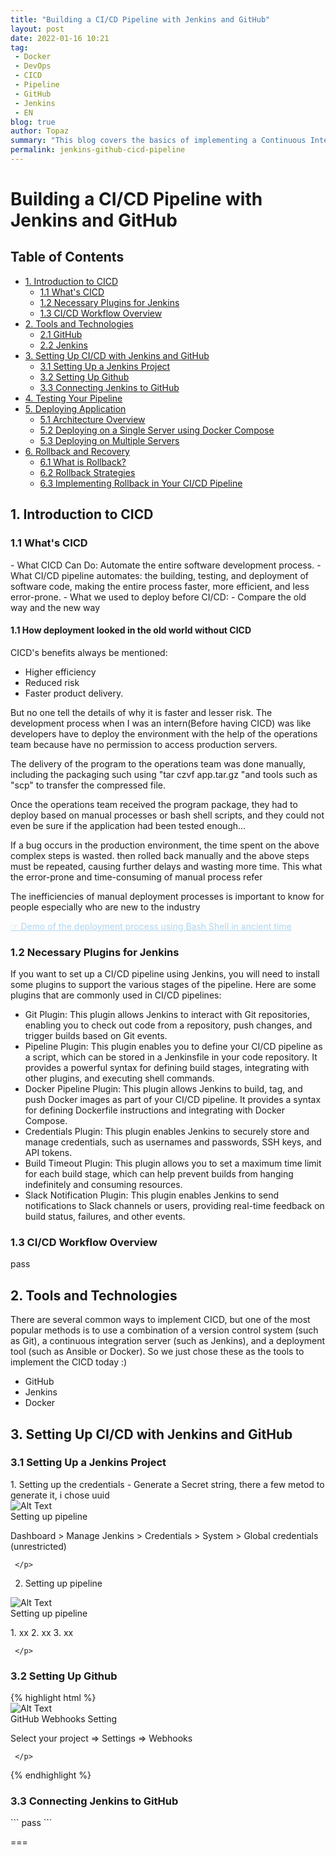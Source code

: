 ```yaml
---
title: "Building a CI/CD Pipeline with Jenkins and GitHub"
layout: post
date: 2022-01-16 10:21
tag:
 - Docker
 - DevOps
 - CICD
 - Pipeline
 - GitHub
 - Jenkins
 - EN
blog: true
author: Topaz
summary: "This blog covers the basics of implementing a Continuous Integration/Continuous Deployment (CI/CD) pipeline using Jenkins and GitHub. It includes setting up necessary plugins, testing the pipeline, deploying the application, and implementing rollback strategies."
permalink: jenkins-github-cicd-pipeline
---
```

<h1 class="title"> Building a CI/CD Pipeline with Jenkins and GitHub </h1>


<h2> Table of Contents </h2>

- [1. Introduction to CICD](#c1)
    - [1.1 What's CICD](#c11)
    - [1.2 Necessary Plugins for Jenkins](#c12)
    - [1.3 CI/CD Workflow Overview](#c13)
- [2. Tools and Technologies](#c2)
    - [2.1 GitHub](#c21)
    - [2.2 Jenkins](#c22)
- [3. Setting Up CI/CD with Jenkins and GitHub](#c3)
    - [3.1 Setting Up a Jenkins Project](#c31)
    - [3.2 Setting Up Github](#c32)
    - [3.3 Connecting Jenkins to GitHub](#c33)
- [4. Testing Your Pipeline](#c4)
- [5. Deploying Application](#c5)
    - [5.1 Architecture Overview](#c51)
    - [5.2 Deploying on a Single Server using Docker Compose](#c52)
    - [5.3 Deploying on Multiple Servers](#c53)
- [6. Rollback and Recovery](#c6)
    - [6.1 What is Rollback?](#c61)
    - [6.2 Rollback Strategies](#c62)
    - [6.3 Implementing Rollback in Your CI/CD Pipeline](#c63)

<h2 id="c1" > 1. Introduction to CICD </h2>

<h3 id="c11"> 1.1 What's CICD </h3>
- What CICD Can Do: Automate the entire software development process.
- What CI/CD pipeline automates: the building, testing, and deployment of software code, making the entire process faster, more efficient, and less error-prone.
- What we used to deploy before CI/CD:
- Compare the old way and the new way

<h4 id="c123"> 1.1 How deployment looked in the old world without CICD </h4>

CICD's benefits always be mentioned:
- Higher efficiency
- Reduced risk
- Faster product delivery.


But no one tell the details of why it is faster and lesser risk. The development process when I was an intern(Before having CICD) was like developers have to deploy the environment with the help of the operations team because have no permission to access production servers.

The delivery of the program to the operations team was done manually, including the packaging such using "tar czvf app.tar.gz "and tools such as "scp" to transfer the compressed file.

Once the operations team received the program package, they had to deploy based on manual processes or bash shell scripts, and they could not even be sure if the application had been tested enough...

If a bug occurs in the production environment, the time spent on the above complex steps is wasted. then rolled back manually and the above steps must be repeated, causing further delays and wasting more time. This what the error-prone and time-consuming of manual process refer

The inefficiencies of manual deployment processes is important to know for people especially who are new to the industry

<a style="color: #AED6F1" href="https://topaz1618.github.io/shell-scripts-en#c1">☞ Demo of the deployment process using Bash Shell in ancient time  </a>


<h3 id="c12"> 1.2 Necessary Plugins for Jenkins </h3>
If you want to set up a CI/CD pipeline using Jenkins, you will need to install some plugins to support the various stages of the pipeline. Here are some plugins that are commonly used in CI/CD pipelines:

- Git Plugin: This plugin allows Jenkins to interact with Git repositories, enabling you to check out code from a repository, push changes, and trigger builds based on Git events.
- Pipeline Plugin: This plugin enables you to define your CI/CD pipeline as a script, which can be stored in a Jenkinsfile in your code repository. It provides a powerful syntax for defining build stages, integrating with other plugins, and executing shell commands.
- Docker Pipeline Plugin: This plugin allows Jenkins to build, tag, and push Docker images as part of your CI/CD pipeline. It provides a syntax for defining Dockerfile instructions and integrating with Docker Compose.
- Credentials Plugin: This plugin enables Jenkins to securely store and manage credentials, such as usernames and passwords, SSH keys, and API tokens.
- Build Timeout Plugin: This plugin allows you to set a maximum time limit for each build stage, which can help prevent builds from hanging indefinitely and consuming resources.
- Slack Notification Plugin: This plugin enables Jenkins to send notifications to Slack channels or users, providing real-time feedback on build status, failures, and other events.

<h3 id="c13"> 1.3 CI/CD Workflow Overview </h3>
    pass


<h2 id="c2"> 2. Tools and Technologies </h2>
There are several common ways to implement CICD, but one of the most popular methods is to use a combination of a version control system (such as Git), a continuous integration server (such as Jenkins), and a deployment tool (such as Ansible or Docker). So we just chose these as the tools to implement the CICD today :)

- GitHub
- Jenkins
- Docker


<h2 id="c3"> 3. Setting Up CI/CD with Jenkins and GitHub </h2>


<h3 id="c31"> 3.1 Setting Up a Jenkins Project </h3>
1. Setting up the credentials
    - Generate a Secret string, there a few metod to generate it, i chose uuid


<div class="side-by-side clearfix">
    <img class="left-image" src="assets/images/posts/build-a-blog/contents/cicd_github_img0.png" alt="Alt Text">
    <figcaption class="caption"> Setting up pipeline </figcaption>
    <p class="right-text">
        <span>
            Dashboard > Manage Jenkins > Credentials > System > Global credentials (unrestricted)
         </span>


     </p>
</div>


2. Setting up pipeline
<div class="side-by-side clearfix">
    <img class="left-image" src="assets/images/posts/build-a-blog/contents/cicd_github_img0.png" alt="Alt Text">
    <figcaption class="caption"> Setting up pipeline </figcaption>
    <p class="right-text">
        <span>
        1. xx
        2. xx
        3. xx
         </span>

     </p>
</div>



<h3 id="c32"> 3.2 Setting Up Github </h3>
{% highlight html %}
<div class="side-by-side clearfix">
    <img class="left-image" src="assets/images/posts/build-a-blog/contents/cicd_github_img0.png" alt="Alt Text">
    <figcaption class="caption">GitHub Webhooks Setting</figcaption>
    <p class="right-text">
        <span> Select your project => Settings => Webhooks </span>

     </p>
</div>
{% endhighlight %}


<h3 id="c33"> 3.3 Connecting Jenkins to GitHub </h3>
```
pass
```





===
